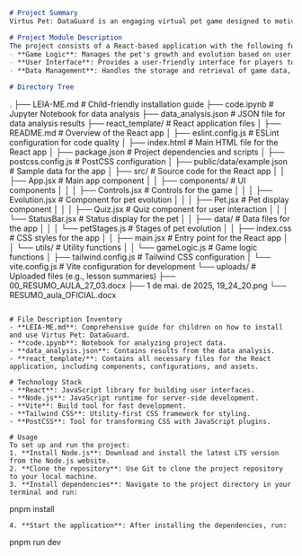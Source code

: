 ```markdown
# Project Summary
Virtus Pet: DataGuard is an engaging virtual pet game designed to motivate children to learn about artificial intelligence. Players nurture a magical egg that evolves through various stages—such as an iguana, carnotaur, giant lizard, and ultimately a dragon megazord—by answering questions correctly. The game combines fun and education, making learning interactive and rewarding.

# Project Module Description
The project consists of a React-based application with the following functional modules:
- **Game Logic**: Manages the pet's growth and evolution based on user interactions.
- **User Interface**: Provides a user-friendly interface for players to interact with their virtual pet.
- **Data Management**: Handles the storage and retrieval of game data, including pet status and user progress.

# Directory Tree
```
.
├── LEIA-ME.md                   # Child-friendly installation guide
├── code.ipynb                   # Jupyter Notebook for data analysis
├── data_analysis.json            # JSON file for data analysis results
├── react_template/               # React application files
│   ├── README.md                 # Overview of the React app
│   ├── eslint.config.js          # ESLint configuration for code quality
│   ├── index.html                # Main HTML file for the React app
│   ├── package.json              # Project dependencies and scripts
│   ├── postcss.config.js         # PostCSS configuration
│   ├── public/data/example.json   # Sample data for the app
│   ├── src/                      # Source code for the React app
│   │   ├── App.jsx               # Main app component
│   │   ├── components/           # UI components
│   │   │   ├── Controls.jsx      # Controls for the game
│   │   │   ├── Evolution.jsx     # Component for pet evolution
│   │   │   ├── Pet.jsx           # Pet display component
│   │   │   ├── Quiz.jsx          # Quiz component for user interaction
│   │   │   └── StatusBar.jsx     # Status display for the pet
│   │   ├── data/                 # Data files for the app
│   │   │   └── petStages.js      # Stages of pet evolution
│   │   ├── index.css             # CSS styles for the app
│   │   ├── main.jsx              # Entry point for the React app
│   │   └── utils/                # Utility functions
│   │       └── gameLogic.js      # Game logic functions
│   ├── tailwind.config.js        # Tailwind CSS configuration
│   └── vite.config.js            # Vite configuration for development
└── uploads/                      # Uploaded files (e.g., lesson summaries)
    ├── 00_RESUMO_AULA_27_03.docx
    ├── 1 de mai. de 2025, 19_24_20.png
    └── RESUMO_aula_OFICIAL.docx
```

# File Description Inventory
- **LEIA-ME.md**: Comprehensive guide for children on how to install and use Virtus Pet: DataGuard.
- **code.ipynb**: Notebook for analyzing project data.
- **data_analysis.json**: Contains results from the data analysis.
- **react_template/**: Contains all necessary files for the React application, including components, configurations, and assets.

# Technology Stack
- **React**: JavaScript library for building user interfaces.
- **Node.js**: JavaScript runtime for server-side development.
- **Vite**: Build tool for fast development.
- **Tailwind CSS**: Utility-first CSS framework for styling.
- **PostCSS**: Tool for transforming CSS with JavaScript plugins.

# Usage
To set up and run the project:
1. **Install Node.js**: Download and install the latest LTS version from the Node.js website.
2. **Clone the repository**: Use Git to clone the project repository to your local machine.
3. **Install dependencies**: Navigate to the project directory in your terminal and run:
   ```
   pnpm install
   ```
4. **Start the application**: After installing the dependencies, run:
   ```
   pnpm run dev
   ```
